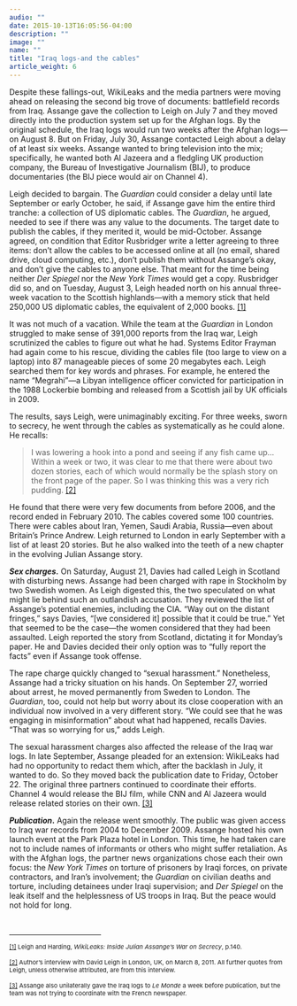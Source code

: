 ```yaml
---
audio: ""
date: 2015-10-13T16:05:56-04:00
description: ""
image: ""
name: ""
title: "Iraq logs-and the cables"
article_weight: 6
---
```



Despite these fallings-out, WikiLeaks and the media partners were moving ahead on releasing the 
second big trove of documents: battlefield records from Iraq. Assange gave the collection to 
Leigh on July 7 and they moved directly into the production system set up for the Afghan logs. 
By the original schedule, the Iraq logs would run two weeks after the Afghan logs&mdash;on 
August 8. But on Friday, July 30, Assange contacted Leigh about a delay of at least six weeks. 
Assange wanted to bring television into the mix; specifically, he wanted both Al Jazeera and a 
fledgling UK production company, the Bureau of Investigative Journalism (BIJ), to produce documentaries 
(the BIJ piece would air on Channel 4).


Leigh decided to bargain. The <em>Guardian</em> could consider a delay until late September or 
early October, he said, if Assange gave him the entire third tranche: a collection of US diplomatic 
cables. The <em>Guardian</em>, he argued, needed to see if there was any value to the documents. 
The target date to publish the cables, if they merited it, would be mid-October. Assange agreed, 
on condition that Editor Rusbridger write a letter agreeing to three items: don&rsquo;t allow the 
cables to be accessed online at all (no email, shared drive, cloud computing, etc.), don&rsquo;t 
publish them without Assange&rsquo;s okay, and don&rsquo;t give the cables to anyone else. That 
meant for the time being neither <em>Der Spiegel</em> nor the <em>New York Times</em> would get a 
copy. Rusbridger did so, and on Tuesday, August 3, Leigh headed north on his annual three-week 
vacation to the Scottish highlands&mdash;with a memory stick that held 250,000 US diplomatic cables, 
the equivalent of 2,000 books.
<a href="#_ftn1" name="_ftnref1" title="">[1]</a>


It was not much of a vacation. While the team at the <em>Guardian</em> in London struggled 
to make sense of 391,000 reports from the Iraq war, Leigh scrutinized the cables to figure 
out what he had. Systems Editor Frayman had again come to his rescue, dividing the cables file 
(too large to view on a laptop) into 87 manageable pieces of some 20 megabytes each. 
Leigh searched them for key words and phrases. For example, he entered the name 
&ldquo;Megrahi&rdquo;&mdash;a Libyan intelligence officer convicted for participation in the 
1988 Lockerbie bombing and released from a Scottish jail by UK officials in 2009.


The results, says Leigh, were unimaginably exciting. For three weeks, sworn to secrecy, 
he went through the cables as systematically as he could alone. He recalls:


>I was lowering a hook into a pond and seeing if any fish came up&hellip; 
>Within a week or two, it was clear to me that there were about two dozen stories, 
>each of which would normally be the splash story on the front page of the paper. So 
>I was thinking this was a very rich pudding.
><a href="#_ftn2" name="_ftnref2" title="">[2]</a>


He found that there were very few documents from before 2006, and the record ended in February 2010. 
The cables covered some 100 countries. There were cables about Iran, Yemen, Saudi Arabia, 
Russia&mdash;even about Britain&rsquo;s Prince Andrew. Leigh returned to London in early 
September with a list of at least 20 stories. But he also walked into the teeth of a new 
chapter in the evolving Julian Assange story.


<strong><em>Sex charges.</em></strong> On Saturday, August 21, Davies had called Leigh 
in Scotland with disturbing news. Assange had been charged with rape in Stockholm by two 
Swedish women. As Leigh digested this, the two speculated on what might lie behind such 
an outlandish accusation. They reviewed the list of Assange&rsquo;s potential enemies, 
including the CIA. &ldquo;Way out on the distant fringes,&rdquo; says Davies, 
&ldquo;[we considered it] possible that it could be true.&rdquo; Yet that seemed to 
be the case&mdash;the women considered that they had been assaulted. Leigh reported 
the story from Scotland, dictating it for Monday&rsquo;s paper. He and Davies decided 
their only option was to &ldquo;fully report the facts&rdquo; even if Assange took offense.

The rape charge quickly changed to &ldquo;sexual harassment.&rdquo; Nonetheless, 
Assange had a tricky situation on his hands. On September 27, worried about arrest, 
he moved permanently from Sweden to London. The <em>Guardian</em>, too, could not help 
but worry about its close cooperation with an individual now involved in a very 
different story. &ldquo;We could see that he was engaging in misinformation&rdquo; 
about what had happened, recalls Davies. &ldquo;That was so worrying for us,&rdquo; 
adds Leigh.


The sexual harassment charges also affected the release of the Iraq war logs. In 
late September, Assange pleaded for an extension: WikiLeaks had had no opportunity 
to redact them which, after the backlash in July, it wanted to do. So they moved back 
the publication date to Friday, October 22. The original three partners continued to 
coordinate their efforts. Channel 4 would release the BIJ film, while CNN and Al Jazeera 
would release related stories on their own.
<a href="#_ftn3" name="_ftnref3" title="">[3]</a>


<strong><em>Publication</em>.</strong> Again the release went smoothly. The public was 
given access to Iraq war records from 2004 to December 2009. Assange hosted his own launch 
event at the Park Plaza hotel in London. This time, he had taken care not to include names 
of informants or others who might suffer retaliation. As with the Afghan logs, the partner news 
organizations chose each their own focus: the <em>New York Times</em> on torture of prisoners 
by Iraqi forces, on private contractors, and Iran&rsquo;s involvement; the <em>Guardian</em> on 
civilian deaths and torture, including detainees under Iraqi supervision; and <em>Der Spiegel</em> 
on the leak itself and the helplessness of US troops in Iraq. But the peace would not hold for long.


<div>
	<br clear="all" />
	<hr align="left" size="1" width="33%" />
	<div id="ftn1">
		<p>
			<span style="font-size: 11px;">
			<a href="#_ftnref1" name="_ftn1" title="">[1]</a> 
			Leigh and Harding, <em>WikiLeaks: Inside Julian Assange&rsquo;s War on Secrecy</em>, p.140.
			</span>
		</p>
	</div>
	<div id="ftn2">
		<p>
			<span style="font-size: 11px;">
			<a href="#_ftnref2" name="_ftn2" title="">[2]</a> 
			Author&rsquo;s interview with David Leigh in London, UK, on March 8, 2011. All 
			further quotes from Leigh, unless otherwise attributed, are from this interview.
			</span>
		</p>
	</div>
	<div id="ftn3">
		<p>
			<span style="font-size: 11px;">
			<a href="#_ftnref3" name="_ftn3" title="">[3]</a> 
			Assange also unilaterally gave the Iraq logs to <em>Le Monde</em> a week before 
			publication, but the team was not trying to coordinate with the French newspaper.
			</span>
		</p>
	</div>
</div>


